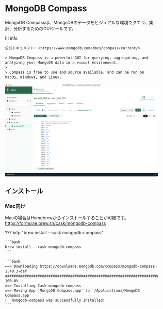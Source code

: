 # MongoDB Compass

MongoDB Compassは、MongoDBのデータをビジュアルな環境でクエリ、集計、分析するためのGUIツールです。

!!! info

    公式ドキュメント: <https://www.mongodb.com/docs/compass/current/>

    > MongoDB Compass is a powerful GUI for querying, aggregating, and analyzing your MongoDB data in a visual environment.
    >
    > Compass is free to use and source available, and can be run on macOS, Windows, and Linux.

![MogoDB_Compass](./images/MogoDB_Compass.png)

## インストール

### Mac向け

Macの場合はHomebrewからインストールすることが可能です。  
<https://formulae.brew.sh/cask/mongodb-compass>

??? infp "brew install --cask mongodb-compass"

    ```bash
    brew install --cask mongodb-compass
    ```

    ```bash
    ==> Downloading https://downloads.mongodb.com/compass/mongodb-compass-1.40.3-dar
    ######################################################################### 100.0%
    ==> Installing Cask mongodb-compass
    ==> Moving App 'MongoDB Compass.app' to '/Applications/MongoDB Compass.app'
    🍺  mongodb-compass was successfully installed!
    ```
